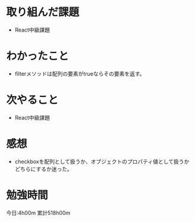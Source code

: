 # 取り組んだ課題
* React中級課題

# わかったこと
* filterメソッドは配列の要素がtrueならその要素を返す。

# 次やること
* React中級課題

# 感想
* checkboxを配列として扱うか、オブジェクトのプロパティ値として扱うかどちらにするか迷った。

# 勉強時間
今日:4h00m
累計518h00m
